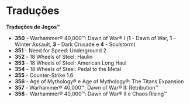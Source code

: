 ﻿# Traduções
**Traduções de Jogos™**

- **350** - Warhammer® 40,000™: Dawn of War® I (**1** - Dawn of War, **1** - Winter Assault, **3** - Dark Crusade e **4** - Soulstorm)
- **351** - Need for Speed: Underground 2
- **352** - 18 Wheels of Steel: Haulin
- **353** - 18 Wheels of Steel: American Long Haul
- **354** - 18 Wheels of Steel: Pedal to the Metal
- **355** - Counter-Strike 1.6
- **356** - Age of Mythology® e Age of Mythology®: The Titans Expansion
- **357** - Warhammer® 40,000™: Dawn of War® II: Retribution™
- **358** - Warhammer® 40,000™: Dawn of War® II e Chaos Rising™

